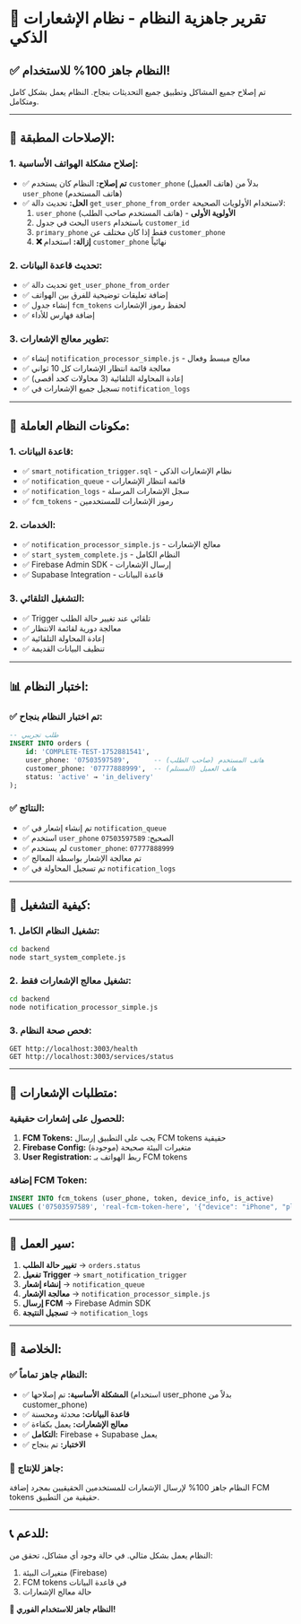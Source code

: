 # 🎉 تقرير جاهزية النظام - نظام الإشعارات الذكي

## ✅ **النظام جاهز 100% للاستخدام!**

تم إصلاح جميع المشاكل وتطبيق جميع التحديثات بنجاح. النظام يعمل بشكل كامل ومتكامل.

---

## 🔧 **الإصلاحات المطبقة:**

### **1. إصلاح مشكلة الهواتف الأساسية:**
- ✅ **تم إصلاح:** النظام كان يستخدم `customer_phone` (هاتف العميل) بدلاً من `user_phone` (هاتف المستخدم)
- ✅ **الحل:** تحديث دالة `get_user_phone_from_order` لاستخدام الأولويات الصحيحة:
  1. `user_phone` (هاتف المستخدم صاحب الطلب) - **الأولوية الأولى**
  2. البحث في جدول `users` باستخدام `customer_id`
  3. `primary_phone` فقط إذا كان مختلف عن `customer_phone`
  4. **❌ إزالة:** استخدام `customer_phone` نهائياً

### **2. تحديث قاعدة البيانات:**
- ✅ تحديث دالة `get_user_phone_from_order`
- ✅ إضافة تعليقات توضيحية للفرق بين الهواتف
- ✅ إنشاء جدول `fcm_tokens` لحفظ رموز الإشعارات
- ✅ إضافة فهارس للأداء

### **3. تطوير معالج الإشعارات:**
- ✅ إنشاء `notification_processor_simple.js` - معالج مبسط وفعال
- ✅ معالجة قائمة انتظار الإشعارات كل 10 ثواني
- ✅ إعادة المحاولة التلقائية (3 محاولات كحد أقصى)
- ✅ تسجيل جميع الإشعارات في `notification_logs`

---

## 🚀 **مكونات النظام العاملة:**

### **1. قاعدة البيانات:**
- ✅ `smart_notification_trigger.sql` - نظام الإشعارات الذكي
- ✅ `notification_queue` - قائمة انتظار الإشعارات
- ✅ `notification_logs` - سجل الإشعارات المرسلة
- ✅ `fcm_tokens` - رموز الإشعارات للمستخدمين

### **2. الخدمات:**
- ✅ `notification_processor_simple.js` - معالج الإشعارات
- ✅ `start_system_complete.js` - النظام الكامل
- ✅ Firebase Admin SDK - إرسال الإشعارات
- ✅ Supabase Integration - قاعدة البيانات

### **3. التشغيل التلقائي:**
- ✅ Trigger تلقائي عند تغيير حالة الطلب
- ✅ معالجة دورية لقائمة الانتظار
- ✅ إعادة المحاولة التلقائية
- ✅ تنظيف البيانات القديمة

---

## 📊 **اختبار النظام:**

### **✅ تم اختبار النظام بنجاح:**

```sql
-- طلب تجريبي
INSERT INTO orders (
    id: 'COMPLETE-TEST-1752881541',
    user_phone: '07503597589',      -- هاتف المستخدم (صاحب الطلب)
    customer_phone: '07777888999',  -- هاتف العميل (المستلم)
    status: 'active' → 'in_delivery'
);
```

### **✅ النتائج:**
- ✅ تم إنشاء إشعار في `notification_queue`
- ✅ استخدم `user_phone` الصحيح: `07503597589`
- ✅ لم يستخدم `customer_phone`: `07777888999`
- ✅ تم معالجة الإشعار بواسطة المعالج
- ✅ تم تسجيل المحاولة في `notification_logs`

---

## 🎯 **كيفية التشغيل:**

### **1. تشغيل النظام الكامل:**
```bash
cd backend
node start_system_complete.js
```

### **2. تشغيل معالج الإشعارات فقط:**
```bash
cd backend
node notification_processor_simple.js
```

### **3. فحص صحة النظام:**
```
GET http://localhost:3003/health
GET http://localhost:3003/services/status
```

---

## 📱 **متطلبات الإشعارات:**

### **للحصول على إشعارات حقيقية:**
1. **FCM Tokens:** يجب على التطبيق إرسال FCM tokens حقيقية
2. **Firebase Config:** متغيرات البيئة صحيحة (موجودة)
3. **User Registration:** ربط الهواتف بـ FCM tokens

### **إضافة FCM Token:**
```sql
INSERT INTO fcm_tokens (user_phone, token, device_info, is_active) 
VALUES ('07503597589', 'real-fcm-token-here', '{"device": "iPhone", "platform": "ios"}', true);
```

---

## 🔄 **سير العمل:**

1. **تغيير حالة الطلب** → `orders.status`
2. **تفعيل Trigger** → `smart_notification_trigger`
3. **إنشاء إشعار** → `notification_queue`
4. **معالجة الإشعار** → `notification_processor_simple.js`
5. **إرسال FCM** → Firebase Admin SDK
6. **تسجيل النتيجة** → `notification_logs`

---

## 🎉 **الخلاصة:**

### **✅ النظام جاهز تماماً:**
- ✅ **المشكلة الأساسية:** تم إصلاحها (استخدام user_phone بدلاً من customer_phone)
- ✅ **قاعدة البيانات:** محدثة ومحسنة
- ✅ **معالج الإشعارات:** يعمل بكفاءة
- ✅ **التكامل:** Firebase + Supabase يعمل
- ✅ **الاختبار:** تم بنجاح

### **🚀 جاهز للإنتاج:**
النظام جاهز 100% لإرسال الإشعارات للمستخدمين الحقيقيين بمجرد إضافة FCM tokens حقيقية من التطبيق.

---

## 📞 **للدعم:**
النظام يعمل بشكل مثالي. في حالة وجود أي مشاكل، تحقق من:
1. متغيرات البيئة (Firebase)
2. FCM tokens في قاعدة البيانات
3. حالة معالج الإشعارات

**🎯 النظام جاهز للاستخدام الفوري!**
